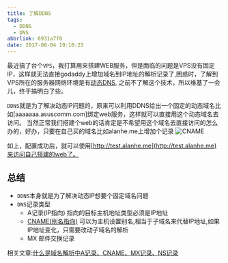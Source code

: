 ```yaml
---
title: 了解DDNS
tags:
  - DDNS
  - DNS
abbrlink: 6931a7f0
date: 2017-08-04 19:10:23
---
```


最近搞了台个`VPS`，我打算用来搭建WEB服务，但是面临的问题是VPS没有固定IP，这样就无法直接godaddy上增加域名到IP地址的解析记录了,困惑时，了解到VPS所在的服务器网络环境是有[动态DNS](https://zh.wikipedia.org/wiki/%E5%8B%95%E6%85%8BDNS),
之前不了解这个技术，所以维基了一会儿，终于搞明白了些。

`DDNS`就是为了解决动态IP问题的，原来可以利用DDNS给出一个固定的动态域名比如[aaaaaaa.asuscomm.com]绑定web服务，这样就可以直接用这个动态域名去访问。
当然正常我们搭建个web的话肯定是不希望用这个域名去直接访问的怎么办的，好办，只要在自己买的域名比如alanhe.me上增加个记录
![CNAME](http://static.1991421.cn/blog/2017-08-04-112143.jpg)

如上，配置成功后，就可以使用[http://test.alanhe.me](http://test.alanhe.me)来访问自己搭建的web了。

## 总结
+ `DDNS`本身就是为了解决动态IP想要个固定域名问题
+ `DNS`记录类型
  - A记录(IP指向)
   指向的目标主机地址类型必须是IP地址
  - [CNAME(别名指向)](https://en.wikipedia.org/wiki/CNAME_record)
   可以为主机设置别名,相当于子域名来代替IP地址,如果IP地址变化，只需要改动子域名的解析
  - MX
   邮件交换记录
   
相关文章:[什么是域名解析中A记录、CNAME、MX记录、NS记录](https://www.douban.com/note/523329196/)
